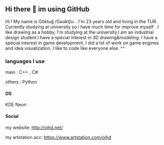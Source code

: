 ## Hi there 👋 im using GitHub

Hi ! My name is Göktuğ /Gəʊktʃu: . I'm 23 years old and living in the TUR. Currently studying at university so i have much time for improve myself . I like drawing as a hobby. I'm studying at the university.I am an industrial design student.I have a special interest in 3D drawing&modeling. I have a special interest in game development. I did a lot of work on game engines and idea visualization. I like to code like everyone else. ^^

### languages I use
main : C++ , C#

others : Python

#### OS
KDE Neon

#### Social
my website:
http://oihd.net/

my artstation acc:
https://www.artstation.com/oihd
